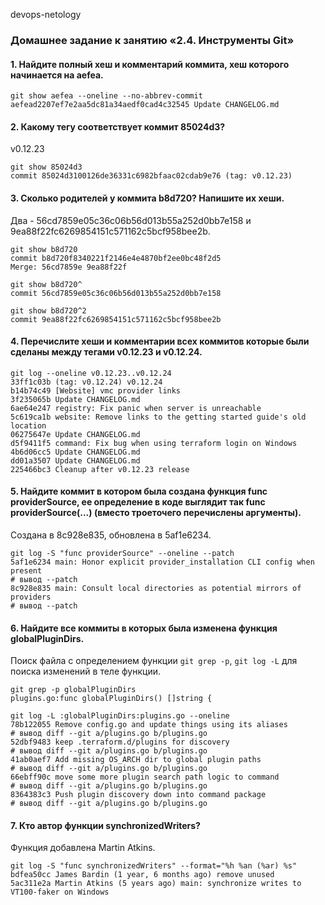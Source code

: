 devops-netology 
### Домашнее задание к занятию «2.4. Инструменты Git»  

#### 1. Найдите полный хеш и комментарий коммита, хеш которого начинается на aefea.
    git show aefea --oneline --no-abbrev-commit
    aefead2207ef7e2aa5dc81a34aedf0cad4c32545 Update CHANGELOG.md

#### 2. Какому тегу соответствует коммит 85024d3?
v0.12.23  

    git show 85024d3
    commit 85024d3100126de36331c6982bfaac02cdab9e76 (tag: v0.12.23)

#### 3. Сколько родителей у коммита b8d720? Напишите их хеши.
Два - 56cd7859e05c36c06b56d013b55a252d0bb7e158 и 9ea88f22fc6269854151c571162c5bcf958bee2b.  

    git show b8d720
    commit b8d720f8340221f2146e4e4870bf2ee0bc48f2d5
    Merge: 56cd7859e 9ea88f22f

    git show b8d720^
    commit 56cd7859e05c36c06b56d013b55a252d0bb7e158

    git show b8d720^2
    commit 9ea88f22fc6269854151c571162c5bcf958bee2b

#### 4. Перечислите хеши и комментарии всех коммитов которые были сделаны между тегами v0.12.23 и v0.12.24.
    git log --oneline v0.12.23..v0.12.24
    33ff1c03b (tag: v0.12.24) v0.12.24
    b14b74c49 [Website] vmc provider links
    3f235065b Update CHANGELOG.md
    6ae64e247 registry: Fix panic when server is unreachable
    5c619ca1b website: Remove links to the getting started guide's old location
    06275647e Update CHANGELOG.md
    d5f9411f5 command: Fix bug when using terraform login on Windows
    4b6d06cc5 Update CHANGELOG.md
    dd01a3507 Update CHANGELOG.md
    225466bc3 Cleanup after v0.12.23 release

#### 5. Найдите коммит в котором была создана функция func providerSource, ее определение в коде выглядит так func providerSource(...) (вместо троеточего перечислены аргументы).
Создана в 8c928e835, обновлена в 5af1e6234.

    git log -S "func providerSource" --oneline --patch
    5af1e6234 main: Honor explicit provider_installation CLI config when present
    # вывод --patch
    8c928e835 main: Consult local directories as potential mirrors of providers
    # вывод --patch

#### 6. Найдите все коммиты в которых была изменена функция globalPluginDirs.
Поиск файла с определением функции `git grep -p`, `git log -L` для поиска изменений в теле функции.

    git grep -p globalPluginDirs
    plugins.go:func globalPluginDirs() []string {

    git log -L :globalPluginDirs:plugins.go --oneline
    78b122055 Remove config.go and update things using its aliases
    # вывод diff --git a/plugins.go b/plugins.go
    52dbf9483 keep .terraform.d/plugins for discovery
    # вывод diff --git a/plugins.go b/plugins.go
    41ab0aef7 Add missing OS_ARCH dir to global plugin paths
    # вывод diff --git a/plugins.go b/plugins.go
    66ebff90c move some more plugin search path logic to command
    # вывод diff --git a/plugins.go b/plugins.go
    8364383c3 Push plugin discovery down into command package
    # вывод diff --git a/plugins.go b/plugins.go


#### 7. Кто автор функции synchronizedWriters?
Функция добавлена Martin Atkins.  

    git log -S "func synchronizedWriters" --format="%h %an (%ar) %s"
    bdfea50cc James Bardin (1 year, 6 months ago) remove unused
    5ac311e2a Martin Atkins (5 years ago) main: synchronize writes to VT100-faker on Windows
